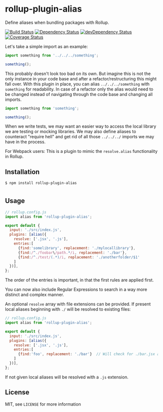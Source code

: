 # rollup-plugin-alias
Define aliases when bundling packages with Rollup.

[![Build Status](https://travis-ci.org/rollup/rollup-plugin-alias.svg?branch=master)](https://travis-ci.org/rollup/rollup-plugin-alias) [![Dependency Status](https://david-dm.org/frostney/rollup-plugin-alias.svg)](https://david-dm.org/frostney/rollup-plugin-alias) [![devDependency Status](https://david-dm.org/frostney/rollup-plugin-alias/dev-status.svg)](https://david-dm.org/frostney/rollup-plugin-alias#info=devDependencies) [![Coverage Status](https://coveralls.io/repos/github/frostney/rollup-plugin-alias/badge.svg?branch=master)](https://coveralls.io/github/frostney/rollup-plugin-alias?branch=master)

Let's take a simple import as an example:

```javascript
import something from '../../../something';

something();
```

This probably doesn't look too bad on its own. But imagine this is not the only instance in your code base and after a refactor/restructuring this might fall over. With this plugin in place, you can alias `../../../something` with `something` for readability. In case of a refactor only the alias would need to be changed instead of navigating through the code base and changing all imports.

```javascript
import something from 'something';

something();
```

When we write tests, we may want an easier way to access the local library we are testing or mocking libraries. We may also define aliases to counteract "require hell" and get rid of all those `../../../` imports we may have in the process.

For Webpack users: This is a plugin to mimic the `resolve.alias` functionality in Rollup.

## Installation
```
$ npm install rollup-plugin-alias
```
#
## Usage
```javascript
// rollup.config.js
import alias from 'rollup-plugin-alias';

export default {
  input: './src/index.js',
  plugins: [alias({
    resolve: ['.jsx', '.js'],
    entries:[
      {find:'somelibrary', replacement: './mylocallibrary'},
      {find:/^./foobar\/path.*/i, replacement: './bar'},
      {find:/^./test/(.*)/i, replacement: './anotherfolder/$1'
    ]
  })],
};
```
The order of the entries is important, in that the first rules are applied first.

You can now also include Regular Expressions to search in a way more distinct and complex manner.

An optional `resolve` array with file extensions can be provided.
If present local aliases beginning with `./` will be resolved to existing files:

```javascript
// rollup.config.js
import alias from 'rollup-plugin-alias';

export default {
  input: './src/index.js',
  plugins: [alias({
    resolve: ['.jsx', '.js'],
    entries:[
      {find:'foo', replacement: './bar'}  // Will check for ./bar.jsx and ./bar.js
    ]
  })],
};
```
If not given local aliases will be resolved with a `.js` extension.

## License
MIT, see `LICENSE` for more information
